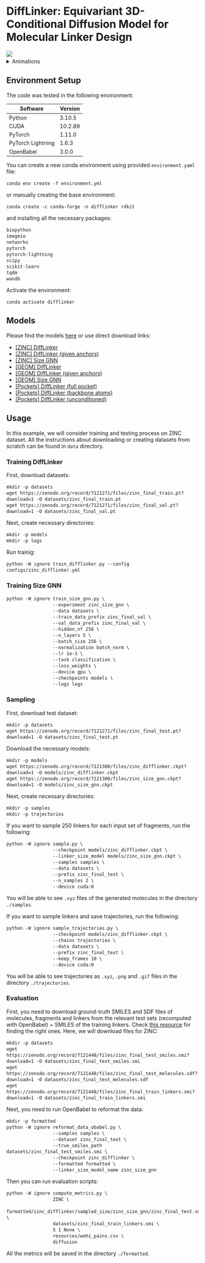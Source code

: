 # DiffLinker: Equivariant 3D-Conditional Diffusion Model for Molecular Linker Design

<img src="resources/overview.png">


<details>
<summary>Animations</summary>
<br>

<p float="left">
  <img src="resources/animations/example_1.gif" width="30%" />
  <img src="resources/animations/example_2.gif" width="30%" />
  <img src="resources/animations/example_3.gif" width="30%" />
</p>

<p float="left">
  <img src="resources/animations/example_4.gif" width="30%" />
  <img src="resources/animations/example_5.gif" width="30%" />
  <img src="resources/animations/example_6.gif" width="30%" />
</p>

</details>

## Environment Setup

The code was tested in the following environment:

| Software          | Version   |
|-------------------|-----------|
| Python            | 3.10.5    |
| CUDA              | 10.2.89   |
| PyTorch           | 1.11.0    |
| PyTorch Lightning | 1.6.3     |
| OpenBabel         | 3.0.0     |

You can create a new conda environment using provided `environment.yaml` file:
```shell
conda env create -f environment.yml
```

or manually creating the base environment:
```shell
conda create -c conda-forge -n difflinker rdkit
```

and installing all the necessary packages:
```shell
biopython
imageio
networkx
pytorch
pytorch-lightning
scipy
scikit-learn
tqdm
wandb
```

Activate the environment:
```shell
conda activate difflinker
```

## Models

Please find the models [here](https://doi.org/10.5281/zenodo.7121300) or use direct download links:
* [[ZINC] DiffLinker](https://zenodo.org/record/7121300/files/zinc_difflinker.ckpt?download=1)                 
* [[ZINC] DiffLinker (given anchors)](https://zenodo.org/record/7121300/files/zinc_difflinker_given_anchors.ckpt?download=1)   
* [[ZINC] Size GNN](https://zenodo.org/record/7121300/files/zinc_size_gnn.ckpt?download=1)                   
* [[GEOM] DiffLinker](https://zenodo.org/record/7121300/files/geom_difflinker.ckpt?download=1)                 
* [[GEOM] DiffLinker (given anchors)](https://zenodo.org/record/7121300/files/geom_difflinker_given_anchors.ckpt?download=1)   
* [[GEOM] Size GNN](https://zenodo.org/record/7121300/files/geom_size_gnn.ckpt?download=1)                   
* [[Pockets] DiffLinker (full pocket)](https://zenodo.org/record/7121300/files/pockets_difflinker_full.ckpt?download=1)         
* [[Pockets] DiffLinker (backbone atoms)](https://zenodo.org/record/7121300/files/pockets_difflinker_backbone.ckpt?download=1)     
* [[Pockets] DiffLinker (unconditioned)](https://zenodo.org/record/7121300/files/pockets_difflinker_unconditioned.ckpt?download=1)

## Usage

In this example, we will consider training and testing process on ZINC dataset. 
All the instructions about downloading or creating datasets from scratch can be found in `data` directory. 

### Training DiffLinker

First, download datasets:
```shell
mkdir -p datasets
wget https://zenodo.org/record/7121271/files/zinc_final_train.pt?download=1 -O datasets/zinc_final_train.pt
wget https://zenodo.org/record/7121271/files/zinc_final_val.pt?download=1 -O datasets/zinc_final_val.pt
```

Next, create necessary directories:
```shell
mkdir -p models
mkdir -p logs
```

Run trainig:
```shell
python -W ignore train_difflinker.py --config configs/zinc_difflinker.yml
```

### Training Size GNN

```shell
python -W ignore train_size_gnn.py \
                 --experiment zinc_size_gnn \
                 --data datasets \
                 --train_data_prefix zinc_final_val \
                 --val_data_prefix zinc_final_val \
                 --hidden_nf 256 \
                 --n_layers 5 \
                 --batch_size 256 \
                 --normalization batch_norm \
                 --lr 1e-3 \
                 --task classification \
                 --loss_weights \
                 --device gpu \
                 --checkpoints models \
                 --logs logs
```


### Sampling

First, download test dataset:
```shell
mkdir -p datasets
wget https://zenodo.org/record/7121271/files/zinc_final_test.pt?download=1 -O datasets/zinc_final_test.pt
```

Download the necessary models:
```shell
mkdir -p models
wget https://zenodo.org/record/7121300/files/zinc_difflinker.ckpt?download=1 -O models/zinc_difflinker.ckpt
wget https://zenodo.org/record/7121300/files/zinc_size_gnn.ckpt?download=1 -O models/zinc_size_gnn.ckpt
```

Next, create necessary directories:
```shell
mkdir -p samples
mkdir -p trajectories
```

If you want to sample 250 linkers for each input set of fragments, run the following:
```shell
python -W ignore sample.py \
                 --checkpoint models/zinc_difflinker.ckpt \
                 --linker_size_model models/zinc_size_gnn.ckpt \
                 --samples samples \
                 --data datasets \
                 --prefix zinc_final_test \
                 --n_samples 2 \
                 --device cuda:0
```
You will be able to see `.xyz` files of the generated molecules in the directory `./samples`.

If you want to sample linkers and save trajectories, run the following:
```shell
python -W ignore sample_trajectories.py \
                 --checkpoint models/zinc_difflinker.ckpt \
                 --chains trajectories \
                 --data datasets \
                 --prefix zinc_final_test \
                 --keep_frames 10 \
                 --device cuda:0
```
You will be able to see trajectories as `.xyz`, `.png` and `.gif` files in the directory `./trajectories`. 

### Evaluation

First, you need to download ground-truth SMILES and SDF files of molecules, 
fragments and linkers from the relevant test sets (recomputed with OpenBabel) + SMILES of the training linkers.
Check [this resource](https://doi.org/10.5281/zenodo.7121448) for finding the right ones.
Here, we will download files for ZINC:
```shell
mkdir -p datasets
wget https://zenodo.org/record/7121448/files/zinc_final_test_smiles.smi?download=1 -O datasets/zinc_final_test_smiles.smi
wget https://zenodo.org/record/7121448/files/zinc_final_test_molecules.sdf?download=1 -O datasets/zinc_final_test_molecules.sdf
wget https://zenodo.org/record/7121448/files/zinc_final_train_linkers.smi?download=1 -O datasets/zinc_final_train_linkers.smi 
```

Next, you need to run OpenBabel to reformat the data:
```shell
mkdir -p formatted
python -W ignore reformat_data_obabel.py \
                 --samples samples \
                 --dataset zinc_final_test \
                 --true_smiles_path datasets/zinc_final_test_smiles.smi \
                 --checkpoint zinc_difflinker \
                 --formatted formatted \
                 --linker_size_model_name zinc_size_gnn
```

Then you can run evaluation scripts:
```shell
python -W ignore compute_metrics.py \
                 ZINC \
                 formatted/zinc_difflinker/sampled_size/zinc_size_gnn/zinc_final_test.smi \
                 datasets/zinc_final_train_linkers.smi \
                 5 1 None \
                 resources/wehi_pains.csv \
                 diffusion
```
All the metrics will be saved in the directory `./formatted`.